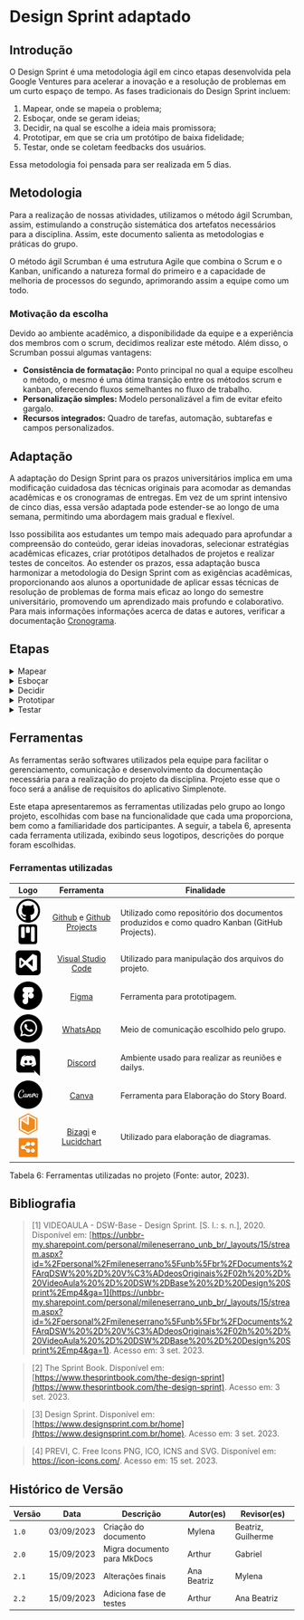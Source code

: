 # Design Sprint adaptado

## Introdução

O Design Sprint é uma metodologia ágil em cinco etapas desenvolvida pela Google Ventures para acelerar a inovação e a resolução de problemas em um curto espaço de tempo. As fases tradicionais do Design Sprint incluem: 

1. Mapear, onde se mapeia o problema;
2. Esboçar, onde se geram ideias;
3. Decidir, na qual se escolhe a ideia mais promissora;
4. Prototipar, em que se cria um protótipo de baixa fidelidade;
5. Testar, onde se coletam feedbacks dos usuários. 
  
Essa metodologia foi pensada para ser realizada em 5 dias.

## Metodologia

Para a realização de nossas atividades, utilizamos o método ágil Scrumban, assim, estimulando a construção sistemática 
dos artefatos necessários para a disciplina. Assim, este documento salienta as metodologias e práticas do grupo. 

O método ágil Scrumban é uma estrutura Agile que combina o Scrum e o Kanban, unificando a natureza formal do primeiro e 
a capacidade de melhoria de processos do segundo, aprimorando assim a equipe como um todo.

### Motivação da escolha

Devido ao ambiente acadêmico, a disponibilidade da equipe e a experiência dos membros com o scrum, decidimos realizar este método. Além disso, o Scrumban possui algumas vantagens:

- **Consistência de formatação:** Ponto principal no qual a equipe escolheu o método, o mesmo é uma ótima transição entre os métodos scrum e kanban, oferecendo fluxos semelhantes no fluxo de trabalho.
- **Personalização simples:** Modelo personalizável a fim de evitar efeito gargalo.
- **Recursos integrados:** Quadro de tarefas, automação, subtarefas e campos personalizados.

## Adaptação

A adaptação do Design Sprint para os prazos universitários implica em uma modificação cuidadosa das técnicas originais para acomodar as demandas acadêmicas e os cronogramas de entregas. Em vez de um sprint intensivo de cinco dias, essa versão adaptada pode estender-se ao longo de uma semana, permitindo uma abordagem mais gradual e flexível.

Isso possibilita aos estudantes um tempo mais adequado para aprofundar a compreensão do conteúdo, gerar ideias inovadoras, selecionar estratégias acadêmicas eficazes, criar protótipos detalhados de projetos e realizar testes de conceitos. Ao estender os prazos, essa adaptação busca harmonizar a metodologia do Design Sprint com as exigências acadêmicas, proporcionando aos alunos a oportunidade de aplicar essas técnicas de resolução de problemas de forma mais eficaz ao longo do semestre universitário, promovendo um aprendizado mais profundo e colaborativo.
Para mais informações informações acerca de datas e autores, verificar a documentação [Cronograma](../../cronograma.md). 


## Etapas


<details>
  <summary>Mapear</summary>
  <table>
    <thead>
      <tr>
        <td>Duração</td>
        <td>6 dias</td>
      <tr/>
      <tr>
        <td>Data</td>
        <td>06/09/2023 à 10/09/2023</td>
      </tr>
      <tr>
        <td>Ferramentas Utilizadas</td>
        <td>Discord, VS Code, Lucidchart, Canva</td>
      </tr>
      <tr>
        <td>Objetivo</td>
        <td>Elicitar requisitos</td>
      </tr>
      <tr>
        <td>Técnicas</td>
        <td><a href="./5W2H.html">5W2H:</a> Mylena <br><a href="./RichPicture.html">Rich Picture:</a>  Todos<br> <a href="./MapaMental.html">Mapa mental:</a> Beatriz<br><a href="./Brainstorm.html">Brainstorm:</a>  Guilherme, Arthur, Augusto, Samuel<br><a href="./Entrevista.html">Entrevista:</a>  Kauã<br><a href="./StoryBoard.html">Storyboard:</a>  Ana, Samuel, Beatriz, Augusto, Arthur </td>
      </tr>
    </thead>
  </table>
  <p>Tabela 1: Dados da fase Mapear (Fonte: Autores, 2023).</p>
</details>


<details>
  <summary>Esboçar</summary>
  <table>
    <thead>
     <tr>
        <td>Duração</td>
        <td>4 dias</td>
      <tr/>
      <tr>
        <td>Data</td>
        <td>10/09/2023 à 14/09/2023</td>
      </tr>
      <tr>
        <td>Ferramentas Utilizadas</td>
        <td>Bizagi, VS Code</td>
      </tr>
       <tr>
        <td>Objetivo</td>
        <td>Modelagem dos requisitos</td>
       <tr/>
       <tr>
        <td>Técnicas</td>
        <td><a href="./Backlog.html">Backlog:</a> Arthur <br><a href="./Lexicos.html">Léxicos:</a> Kauã e Beatriz<br><a href="./BPMN.html">BPMN:</a>  Bruno, Gabriel e Samuel</td>
      <tr/>       
  </table>
  <p>Tabela 2: Dados da fase Esboçar (Fonte: Autores, 2023).</p>
</details>

<details>
  <summary>Decidir</summary>
  <table>
    <thead>
     <tr>
        <td>Duração</td>
        <td>1 dia</td>
      <tr/>
      <tr>
        <td>Data</td>
        <td>12/09/2023 à 13/09/2023</td>
      </tr>
      <tr>
        <td>Ferramentas Utilizadas</td>
        <td>VS Code</td>
       <tr>
        <td>Objetivo</td>
        <td>Priorizar os requisitos elicitados</td>
      <tr/>
       <tr>
        <td>Técnicas</td>
        <td><a href="./TLS.html">Three Level Scale:</a> Kauã</td>
      <tr/>       
  </table>
  <p>Tabela 3: Dados da fase Decidir (Fonte: Autores, 2023).</p>
</details>

<details>
  <summary>Prototipar</summary>
  <table>
    <thead>
     <tr>
        <td>Duração</td>
        <td>3 dias</td>
      <tr/>
      <tr>
        <td>Data</td>
        <td>12/09/2023 à 14/09/2023</td>
      </tr>
      <tr>
        <td>Ferramentas Utilizadas</td>
        <td>Figma, VS Code</td>
       <tr>
        <td>Objetivo</td>
        <td>Elaborar um protótipo de acordo com os passos anterioes</td>
      <tr/>
       <tr>
        <td>Técnicas</td>
        <td><a href="./Prototipo.html">Protótipo de baixa fidelidade:</a> Ana Beatriz e Mylena</td>
      <tr/>       
  </table>
  <p>Tabela 4: Dados da fase Prototipar (Fonte: Autores, 2023).</p>
</details>

<details>
  <summary>Testar</summary>
  <table>
    <thead>
     <tr>
        <td>Duração</td>
        <td>1 dias</td>
      <tr/>
      <tr>
        <td>Data</td>
        <td>15/09/2023 à 15/09/2023</td>
      </tr>
      <tr>
        <td>Ferramentas Utilizadas</td>
        <td>Entrevista</td>
       <tr>
        <td>Objetivo</td>
        <td>Validar as fases anteriores</td>
      <tr/>
       <tr>
        <td>Técnicas</td>
        <td><a href="./EntrevistaValidacao.html">Entrevista de validação:</a> Arthur</td>
      <tr/>       
  </table>
  <p>Tabela 5: Dados da fase Testar (Fonte: Autores, 2023).</p>
</details>

## Ferramentas


As ferramentas serão softwares utilizados pela equipe para facilitar o gerenciamento, comunicação e desenvolvimento da documentação necessária para a realização do projeto da disciplina. Projeto esse que o foco será a análise de requisitos do aplicativo Simplenote.

Este etapa apresentaremos as ferramentas utilizadas pelo grupo ao longo projeto, escolhidas com base na funcionalidade que cada uma proporciona, bem como a familiaridade dos participantes. A seguir, 
a tabela 6, apresenta cada ferramenta utilizada, exibindo seus logotipos, descrições do porque foram escolhidas. 


### Ferramentas utilizadas

|                                                            Logo                                                            |                                                                  Ferramenta                                                                  | Finalidade                                                                                   |
| :------------------------------------------------------------------------------------------------------------------------: | :------------------------------------------------------------------------------------------------------------------------------------------: | -------------------------------------------------------------------------------------------- |
|   <img src="assets/ferramentas/github_logo.png" width="42px" /> <img src="assets/ferramentas/kanban.png" width="35px" />   | [Github](https://github.com/UnBArqDsw2023-2/2023.2_G1_ProjetoAmazon) e [Github Projects](https://github.com/orgs/UnBArqDsw2023-2/projects/2) | Utilizado como repositório dos documentos produzidos e como quadro Kanban (GitHub Projects). |
|                               <img src="assets/ferramentas/vscode_logo.png" width="50px" />                                |                                             [Visual Studio Code](https://code.visualstudio.com)                                              | Utilizado para manipulação dos arquivos do projeto.                                          |
|                                <img src="assets/ferramentas/figma_logo.png" width="50px" />                                |                                                        [Figma](https://www.figma.com)                                                        | Ferramenta para prototipagem.                                                                |
|                              <img src="assets/ferramentas/whatsapp_logo.png" width="50px" />                               |                                                    [WhatsApp](https://www.whatsapp.com/)                                                     | Meio de comunicação escolhido pelo grupo.                                                    |
|                               <img src="assets/ferramentas/discord_icon.png" width="50px" />                               |                                                       [Discord](https://discord.com/)                                                        | Ambiente usado para realizar as reuniões e dailys.                                           |
|                                <img src="assets/ferramentas/canva_logo.png" width="50px" />                                |                                                        [Canva](https://www.canva.com)                                                        | Ferramenta para Elaboração do Story Board.                                                   |
| <img src="assets/ferramentas/bizagi_logo.png" width="38px" /> <img src="assets/ferramentas/lucidchart.png" width="38px" /> |                                    [Bizagi](https://bizagi.com) e   [Lucidchart](https://lucidchart.com)                                     | Utilizado para elaboração de diagramas.                                                      |

<div>
<p>Tabela 6: Ferramentas utilizadas no projeto (Fonte: autor, 2023). </p>
</div>


## Bibliografia

> [1] VIDEOAULA - DSW-Base - Design Sprint. [S. l.: s. n.], 2020. Disponível em: [https://unbbr-my.sharepoint.com/personal/mileneserrano_unb_br/_layouts/15/stream.aspx?id=%2Fpersonal%2Fmileneserrano%5Funb%5Fbr%2FDocuments%2FArqDSW%20%2D%20V%C3%ADdeosOriginais%2F02h%20%2D%20VideoAula%20%2D%20DSW%2DBase%20%2D%20Design%20Sprint%2Emp4&ga=1](https://unbbr-my.sharepoint.com/personal/mileneserrano_unb_br/_layouts/15/stream.aspx?id=%2Fpersonal%2Fmileneserrano%5Funb%5Fbr%2FDocuments%2FArqDSW%20%2D%20V%C3%ADdeosOriginais%2F02h%20%2D%20VideoAula%20%2D%20DSW%2DBase%20%2D%20Design%20Sprint%2Emp4&ga=1). Acesso em: 3 set. 2023.

> [2] The Sprint Book. Disponível em: [https://www.thesprintbook.com/the-design-sprint](https://www.thesprintbook.com/the-design-sprint). Acesso em: 3 set. 2023.

> [3] Design Sprint. Disponível em: [https://www.designsprint.com.br/home](https://www.designsprint.com.br/home). Acesso em: 3 set. 2023.

> [4] PREVI, C. Free Icons PNG, ICO, ICNS and SVG. Disponível em: <https://icon-icons.com/>. Acesso em: 15 set. 2023.


## Histórico de Versão

| Versão | Data       | Descrição                   | Autor(es)   | Revisor(es)        |
| ------ | ---------- | --------------------------- | ----------- | ------------------ |
| `1.0`  | 03/09/2023 | Criação do documento        | Mylena      | Beatriz, Guilherme |
| `2.0`  | 15/09/2023 | Migra documento para MkDocs | Arthur      | Gabriel            |
| `2.1`  | 15/09/2023 | Alterações finais           | Ana Beatriz | Mylena             |
| `2.2`  | 15/09/2023 | Adiciona fase de testes     | Arthur      | Ana Beatriz        |

